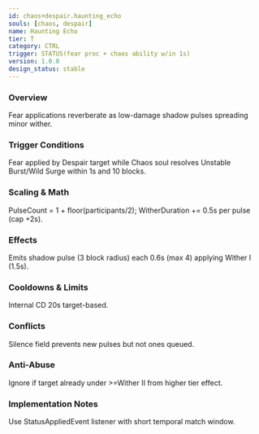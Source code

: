 ```yaml
---
id: chaos+despair.haunting_echo
souls: [chaos, despair]
name: Haunting Echo
tier: T
category: CTRL
trigger: STATUS(fear proc + chaos ability w/in 1s)
version: 1.0.0
design_status: stable
---
```

### Overview
Fear applications reverberate as low-damage shadow pulses spreading minor wither.
### Trigger Conditions
Fear applied by Despair target while Chaos soul resolves Unstable Burst/Wild Surge within 1s and 10 blocks.
### Scaling & Math
PulseCount = 1 + floor(participants/2); WitherDuration += 0.5s per pulse (cap +2s).
### Effects
Emits shadow pulse (3 block radius) each 0.6s (max 4) applying Wither I (1.5s).
### Cooldowns & Limits
Internal CD 20s target-based.
### Conflicts
Silence field prevents new pulses but not ones queued.
### Anti-Abuse
Ignore if target already under >=Wither II from higher tier effect.
### Implementation Notes
Use StatusAppliedEvent listener with short temporal match window.
